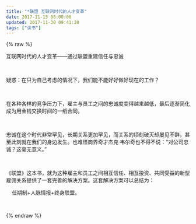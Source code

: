 ```yaml
---
title: "*联盟 互联网时代的人才变革"
date: 2017-11-15 08:00:00
updated: 2017-11-30 09:41:20
tags: ["读书"]
---
```

{% raw %}
<p>互联网时代的人才变革——通过联盟重建信任与忠诚</p><p><br/></p><p>疑惑：在只为自己考虑的情况下，我们能不能好好做好现在的工作？</p><p><br/></p><p>在各种各样的竞争压力下，雇主与员工之间的忠诚度变得越来越低，最后逐渐简化成为用金钱交换时间的一纸合同。</p><p><br/></p><p>忠诚在这个时代非常罕见，长期关系更加罕见，而关系的顷刻破灭却屡见不鲜，甚至此刻就在我们的身边发生。也难怪商界奇才杰克·韦尔奇也不得不说：“对公司忠诚？这毫无意义。”</p><p><br/></p><p>《联盟》这本书，就为这种雇主和员工之间相互信任、相互投资、共同受益的新型雇佣关系提供了一套完善的解决方案。这套解决方案可以总结为：</p><p>&nbsp; &nbsp; 任期制+人脉情报+终身联盟。</p><p><br/></p>
{% endraw %}
